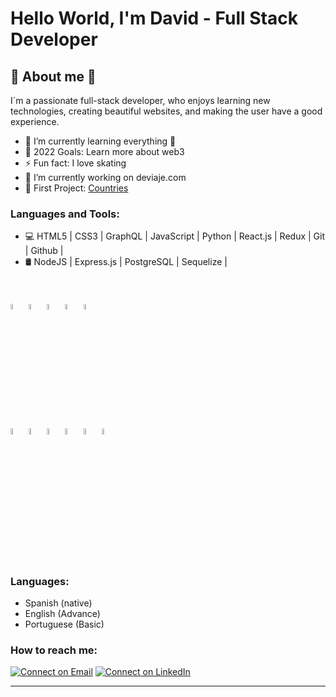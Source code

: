 # Hello World, I'm David - Full Stack Developer 

<h2>💯 About me 💯</h2>

I`m a passionate full-stack developer, who enjoys learning new technologies, creating beautiful websites, and making the user have a good experience.

- 🌱 I’m currently learning everything 🤣
- 🥅 2022 Goals: Learn more about web3
- ⚡ Fun fact: I love skating
- 🔭 I’m currently working on deviaje.com 
- 🔭 First Project: [Countries](https://countries-app-seven.vercel.app/)

### Languages and Tools:

- 💻  HTML5 | CSS3 | GraphQL | JavaScript | Python | React.js | Redux | Git | Github | <br />
- 🛢  NodeJS | Express.js | PostgreSQL | Sequelize | 
<br />
<br /> 
<code><img width="5%" src="https://www.vectorlogo.zone/logos/w3_html5/w3_html5-icon.svg"></code>
<code><img width="5%" src="https://www.vectorlogo.zone/logos/w3_css/w3_css-icon.svg"></code>
<code><img width="5%" src="https://www.vectorlogo.zone/logos/reactjs/reactjs-icon.svg"></code>
<code><img width="5%" src="https://cdn.worldvectorlogo.com/logos/redux.svg"></code>
<code><img width="5%" src="https://www.vectorlogo.zone/logos/git-scm/git-scm-icon.svg"></code>
<br /> 
<code><img width="5%" src="https://www.vectorlogo.zone/logos/nodejs/nodejs-icon.svg"></code> 
<code><img width="5%" src="https://www.vectorlogo.zone/logos/expressjs/expressjs-icon.svg"></code>
<code><img width="5%" src="https://www.vectorlogo.zone/logos/postgresql/postgresql-icon.svg"></code>
<code><img width="5%" src="https://www.vectorlogo.zone/logos/sequelizejs/sequelizejs-icon.svg"></code>
<code><img width="5%" src="https://www.vectorlogo.zone/logos/graphql/graphql-icon.svg"></code>
<code><img width="5%" src="https://www.vectorlogo.zone/logos/github/github-icon.svg"></code>
<br /> 
<br />

### Languages:

- Spanish (native)
- English (Advance)
- Portuguese (Basic)

### How to reach me:

 [![Connect on Email](https://img.shields.io/badge/Email-David%20Pajaro-green)](mailto:david-972010@hotmail.com)
[![Connect on LinkedIn](https://img.shields.io/badge/--linkedin?label=LinkedIn&logo=LinkedIn&style=social)](https://www.linkedin.com/in/david-pajaro-rodriguez-0129109b/)


---


